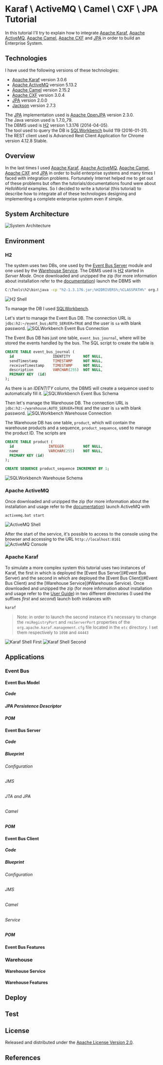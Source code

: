 Karaf \ ActiveMQ \ Camel \ CXF \ JPA Tutorial
=====================================

In this tutorial I'll try to explain how to integrate [Apache Karaf](http://karaf.apache.org/), [Apache ActiveMQ](http://activemq.apache.org/), [Apache Camel](http://camel.apache.org/), [Apache CXF](https://cxf.apache.org/) and [JPA](http://www.oracle.com/technetwork/java/javaee/tech/persistence-jsp-140049.html) in order to build an Enterprise System.

## Technologies
I have used the following versions of these technologies:

- [Apache Karaf](http://karaf.apache.org/)  version 3.0.6
- [Apache ActiveMQ](http://activemq.apache.org/) version 5.13.2
- [Apache Camel](http://camel.apache.org/) version 2.15.2
- [Apache CXF](https://cxf.apache.org/) version 3.0.4
- [JPA](http://www.oracle.com/technetwork/java/javaee/tech/persistence-jsp-140049.html) version 2.0.0
- [Jackson](https://github.com/FasterXML/jackson) version 2.7.3

The [JPA](http://www.oracle.com/technetwork/java/javaee/tech/persistence-jsp-140049.html) implementation used is [Apache OpenJPA](http://openjpa.apache.org/) version 2.3.0.  
The Java version used is 1.7.0_79.  
The DBMS used is [H2](http://www.h2database.com/html/main.html) version 1.3.176 (2014-04-05).  
The tool used to query the DB is [SQLWorkbench](http://www.sql-workbench.net/index.html) build 119 (2016-01-31).  
The REST client used is Advanced Rest Client Application for Chrome version 4.12.8 Stable.

## Overview
In the last times I used [Apache Karaf](http://karaf.apache.org/), [Apache ActiveMQ](http://activemq.apache.org/), [Apache Camel](http://camel.apache.org/), [Apache CXF](https://cxf.apache.org/) and [JPA](http://www.oracle.com/technetwork/java/javaee/tech/persistence-jsp-140049.html) in order to build enterprise systems and many times I faced with integration problems. Fortunately Internet helped me to get out of these problems but often the tutorials/documentations found were about _HelloWorld_ examples. So I decided to write a tutorial (this tutorial) to describe how to integrate all of these technologies designing and implementing a complete enterprise system even if simple.

## System Architecture
![System Architecture](/images/system_architecture.png)

## Environment
### H2
The system uses two DBs, one used by the [Event Bus Server](#eventbusserver) module and one used by the [Warehouse Service](#code).
The DBMS used is [H2](http://www.h2database.com/html/main.html) started in _Server Mode_. Once downloaded and unzipped the zip (for more information about installation refer to the [documentation](http://www.h2database.com/html/installation.html)) launch the DBMS with
```bash
C:\Tools\h2\bin\java -cp "h2-1.3.176.jar;%H2DRIVERS%;%CLASSPATH%" org.h2.tools.Server -tcp
```
![H2 Shell](/images/h2_shell.png)

To manage the DB I used [SQLWorkbench](http://www.sql-workbench.net/index.html).

Let's start to manage the Event Bus DB. 
The connection URL is `jdbc:h2:~/event_bus;AUTO_SERVER=TRUE` and the user is `sa` with blank password.
![SQLWorkbench Event Bus Connection](/images/sqlworkbench_eventbus_connection.png)

The Event Bus DB has just one table, `event_bus_journal`, where will be stored the events handled by the bus.
The SQL script to create the table is
```sql
CREATE TABLE event_bus_journal (
  id                  IDENTITY      NOT NULL,
  sendTimestamp       TIMESTAMP     NOT NULL,
  receiveTimestamp    TIMESTAMP     NOT NULL,
  description         VARCHAR(255)  NOT NULL,
  PRIMARY KEY  (id)
);
```
As there is an _IDENTITY_ column, the DBMS will create a sequence used to automatically fill it.
![SQLWorkbench Event Bus Schema](/images/sqlworkbench_eventbus_schema.png)

Then let's manage the Warehouse DB.
The connection URL is `jdbc:h2:~/warehouse;AUTO_SERVER=TRUE` and the user is `sa` with blank password.
![SQLWorkbench Warehouse Connection](/images/sqlworkbench_warehouse_connection.png)

The Warehouse DB has one table, `product`, which will contain the warehouse products and a sequence, `product_sequence`, used to manage the product ID.
The scripts are
```sql
CREATE TABLE product (
  id				INTEGER			NOT NULL,
  name				VARCHAR(255)	NOT NULL,
  PRIMARY KEY (id)
);
```
```sql
CREATE SEQUENCE product_sequence INCREMENT BY 1;
```
![SQLWorkbench Warehouse Schema](/images/sqlworkbench_warehouse_schema.png)

### Apache ActiveMQ
Once downloaded and unzipped the zip (for more information about the installation and usage refer to the [documentation](http://activemq.apache.org/getting-started.html)) launch ActiveMQ with
```bash
activemq.bat start
```
![ActiveMQ Shell](/images/activemq_shell.png)

After the start of the service, it's possible to access to the console using the browser and accessing to the URL `http://localhost:8161`
![ActiveMQ Console](/images/activemq_console.png)

### Apache Karaf
To simulate a more complex system this tutorial uses two instances of Karaf, the first in which is deployed the [Event Bus Server](#Event Bus Server) and the second in which are deployed the [Event Bus Client](#Event Bus Client) and the [Warehouse Service](#Warehouse Service).
Once downloaded and unzipped the zip (for more information about installation and usage refer to the [User Guide](https://karaf.apache.org/manual/latest/users-guide/)) in two different directories (I used the suffixes _first_ and _second_) launch both instances with
```bash
karaf
```
>Note: in order to launch the second instance it's necessary to change the `rmiRegistryPort` and `rmiServerPort` properties of the `org.apache.karaf.management.cfg` file located in the `etc` directory. I set them respectively to `1098` and `44443`

![Karaf Shell First](/images/karaf_shell_first.png)
![Karaf Shell Second](/images/karaf_shell_second.png)

## Applications
### Event Bus
#### Event Bus Model
##### Code
##### JPA Persistence Descriptor
##### POM
#### Event Bus Server
##### Code
##### Blueprint
###### Configuration
###### JMS
###### JTA and JPA
###### Camel
##### POM
#### Event Bus Client
##### Code
##### Blueprint
###### Configuration
###### JMS
###### Camel
###### Service
##### POM
#### Event Bus Features
### Warehouse
#### Warehouse Service
#### Warehouse Features
## Deploy
## Test

## License
Released and distributed under the [Apache License Version 2.0](http://www.apache.org/licenses/LICENSE-2.0).

## References
